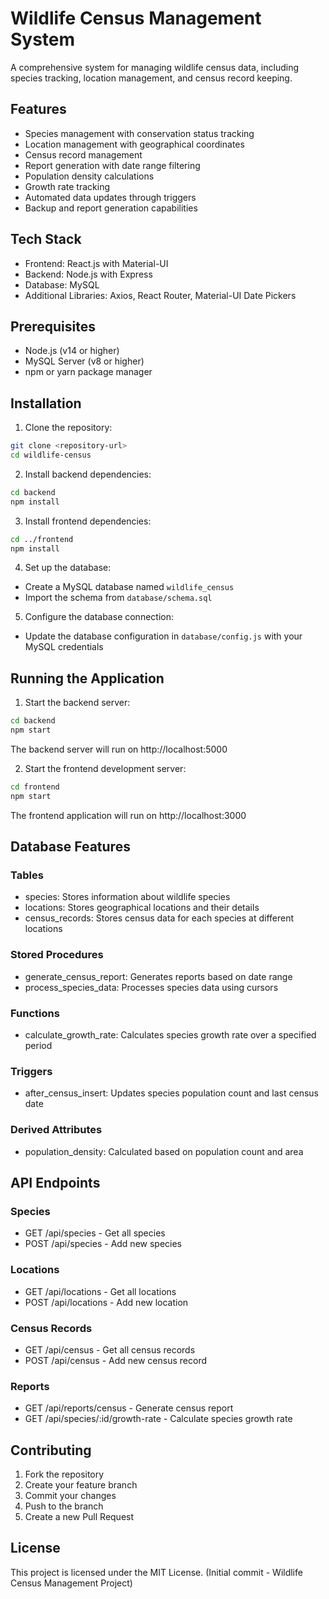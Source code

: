 # Wildlife Census Management System

A comprehensive system for managing wildlife census data, including species tracking, location management, and census record keeping.

## Features

- Species management with conservation status tracking
- Location management with geographical coordinates
- Census record management
- Report generation with date range filtering
- Population density calculations
- Growth rate tracking
- Automated data updates through triggers
- Backup and report generation capabilities

## Tech Stack

- Frontend: React.js with Material-UI
- Backend: Node.js with Express
- Database: MySQL
- Additional Libraries: Axios, React Router, Material-UI Date Pickers

## Prerequisites

- Node.js (v14 or higher)
- MySQL Server (v8 or higher)
- npm or yarn package manager

## Installation

1. Clone the repository:
```bash
git clone <repository-url>
cd wildlife-census
```

2. Install backend dependencies:
```bash
cd backend
npm install
```

3. Install frontend dependencies:
```bash
cd ../frontend
npm install
```

4. Set up the database:
- Create a MySQL database named `wildlife_census`
- Import the schema from `database/schema.sql`

5. Configure the database connection:
- Update the database configuration in `database/config.js` with your MySQL credentials

## Running the Application

1. Start the backend server:
```bash
cd backend
npm start
```
The backend server will run on http://localhost:5000

2. Start the frontend development server:
```bash
cd frontend
npm start
```
The frontend application will run on http://localhost:3000

## Database Features

### Tables
- species: Stores information about wildlife species
- locations: Stores geographical locations and their details
- census_records: Stores census data for each species at different locations

### Stored Procedures
- generate_census_report: Generates reports based on date range
- process_species_data: Processes species data using cursors

### Functions
- calculate_growth_rate: Calculates species growth rate over a specified period

### Triggers
- after_census_insert: Updates species population count and last census date

### Derived Attributes
- population_density: Calculated based on population count and area

## API Endpoints

### Species
- GET /api/species - Get all species
- POST /api/species - Add new species

### Locations
- GET /api/locations - Get all locations
- POST /api/locations - Add new location

### Census Records
- GET /api/census - Get all census records
- POST /api/census - Add new census record

### Reports
- GET /api/reports/census - Generate census report
- GET /api/species/:id/growth-rate - Calculate species growth rate

## Contributing

1. Fork the repository
2. Create your feature branch
3. Commit your changes
4. Push to the branch
5. Create a new Pull Request

## License

This project is licensed under the MIT License. 
(Initial commit - Wildlife Census Management Project)

